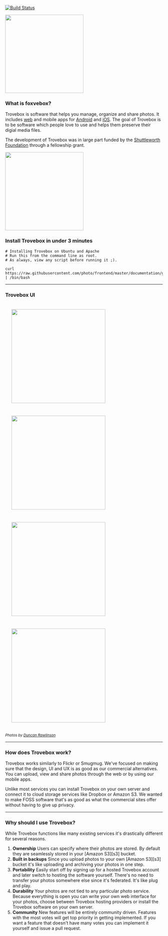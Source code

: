 [![Build Status](https://travis-ci.org/photo/frontend.svg?branch=master)](http://travis-ci.org/photo/frontend)

<img src="https://raw.githubusercontent.com/photo/frontend/master/files/creative/logo.png" width="250">

### What is foxvebox?
Trovebox is software that helps you manage, organize and share photos. It includes [web](https://github.com/photo/frontend) and mobile apps for [Android](https://github.com/photo/mobile-android) and [iOS](https://github.com/photo/mobile-ios). The goal of Trovebox is to be software which people love to use and helps them preserve their digial media files.

The development of Trovebox was in large part funded by the [Shuttleworth Foundation](https://www.shuttleworthfoundation.org/) through a fellowship grant.

<img src="https://raw.githubusercontent.com/photo/frontend/master/files/creative/shuttleworth-funded.png" width="250">

### Install Trovebox in under 3 minutes

    # Installing Trovebox on Ubuntu and Apache
    # Run this from the command line as root.
    # As always, view any script before running it ;).

    curl https://raw.githubusercontent.com/photo/frontend/master/documentation/guides/InstallationUbuntuApache.sh | /bin/bash

----------------------------------------

### Trovebox UI

<a href="https://raw.githubusercontent.com/photo/frontend/master/files/creative/screenshots/web/gallery.jpg"><img src="https://raw.githubusercontent.com/photo/frontend/master/files/creative/screenshots/web/gallery-t.jpg" width="300" hspace="20" vspace="20"></a>
<a href="https://raw.githubusercontent.com/photo/frontend/master/files/creative/screenshots/web/lightbox.jpg"><img src="https://raw.githubusercontent.com/photo/frontend/master/files/creative/screenshots/web/lightbox-t.jpg" width="300" hspace="20" vspace="20"></a>
<a href="https://raw.githubusercontent.com/photo/frontend/master/files/creative/screenshots/web/detail.jpg"><img src="https://raw.githubusercontent.com/photo/frontend/master/files/creative/screenshots/web/detail-t.jpg" width="300" hspace="20" vspace="20"></a>
<a href="https://raw.githubusercontent.com/photo/frontend/master/files/creative/screenshots/web/upload.jpg"><img src="https://raw.githubusercontent.com/photo/frontend/master/files/creative/screenshots/web/upload-t.jpg" width="300" hspace="20" vspace="20"></a>

*<sub>Photos by [Duncan Rawlinson](http://duncan.co/)</sub>*

----------------------------------------

### How does Trovebox work?

Trovebox works similarly to Flickr or Smugmug. We've focused on making sure that the design, UI and UX is as good as our commercial alternatives. You can upload, view and share photos through the web or by using our mobile apps.

Unlike most services you can install Trovebox on your own server and connect it to cloud storage services like Dropbox or Amazon S3. We wanted to make FOSS software that's as good as what the commercial sites offer without having to give up privacy.

----------------------------------------

### Why should I use Trovebox?

While Trovebox functions like many existing services it's drastically different for several reasons.

1.  **Ownership**
    Users can specify where their photos are stored. By default they are seamlessly stored in your [Amazon S3][s3] bucket.
1.  **Built in backups**
    Since you upload photos to your own [Amazon S3][s3] bucket it's like uploading and archiving your photos in one step.
1.  **Portability**
    Easily start off by signing up for a hosted Trovebox account and later switch to hosting the software yourself. There's no need to transfer your photos somewhere else since it's federated. It's like plug and play.
1.  **Durability**
    Your photos are not tied to any particular photo service. Because everything is open you can write your own web interface for your photos, choose between Trovebox hosting providers or install the Trovebox software on your own server.
1.  **Community**
    New features will be entirely community driven. Features with the most votes will get top priority in getting implemented. If you want a feature that doesn't have many votes you can implement it yourself and issue a pull request.
